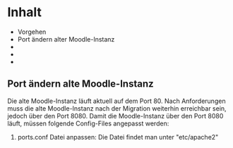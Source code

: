 # Inhalt
- Vorgehen
- Port ändern alter Moodle-Instanz
-
-
-

## Port ändern alte Moodle-Instanz
Die alte Moodle-Instanz läuft aktuell auf dem Port 80. Nach Anforderungen muss die alte Moodle-Instanz nach der Migration weiterhin erreichbar sein, jedoch über den Port 8080. 
Damit die Moodle-Instanz über den Port 8080 läuft, müssen folgende Config-Files angepasst werden:

1. ports.conf Datei anpassen:
Die Datei findet man unter "etc/apache2"
